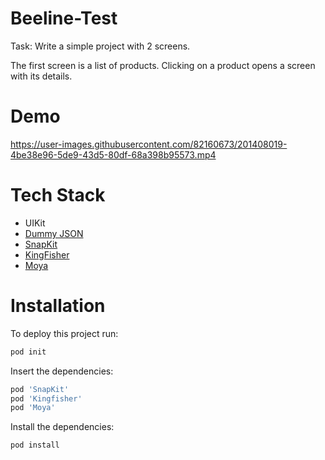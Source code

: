 # Beeline-Test

Task: Write a simple project with 2 screens.

The first screen is a list of products.
Clicking on a product opens a screen with its details.

# Demo

https://user-images.githubusercontent.com/82160673/201408019-4be38e96-5de9-43d5-80df-68a398b95573.mp4

# Tech Stack

- UIKit
- [Dummy JSON](https://dummyjson.com/products "Dummy JSON")
- [SnapKit](https://github.com/SnapKit/SnapKit "SnapKit")
- [KingFisher](https://github.com/onevcat/Kingfisher "KingFisher")
- [Moya](https://github.com/Moya/Moya "Moya")

# Installation 

To deploy this project run:

```bash
pod init
```

Insert the dependencies:

```bash
pod 'SnapKit'
pod 'Kingfisher'
pod 'Moya'
```
Install the dependencies:

```bash
pod install
```





